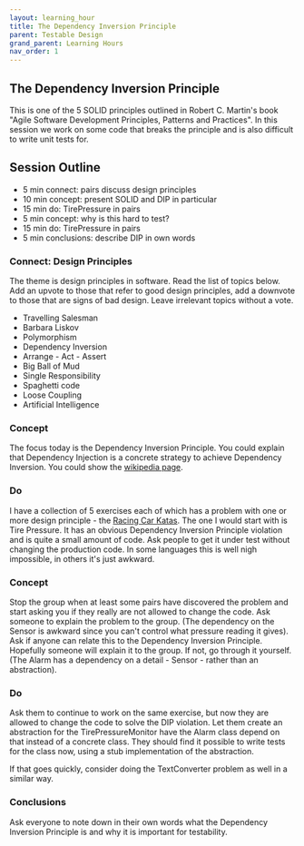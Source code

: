 ```yaml
---
layout: learning_hour
title: The Dependency Inversion Principle
parent: Testable Design
grand_parent: Learning Hours
nav_order: 1
---
```



The Dependency Inversion Principle
-----------------------------------

This is one of the 5 SOLID principles outlined in Robert C. Martin's book "Agile Software Development Principles, Patterns and Practices". In this session we work on some code that breaks the principle and is also difficult to write unit tests for.

## Session Outline
 
* 5 min connect: pairs discuss design principles
* 10 min concept: present SOLID and DIP in particular
* 15 min do: TirePressure in pairs 
* 5 min concept: why is this hard to test?
* 15 min do: TirePressure in pairs
* 5 min conclusions: describe DIP in own words 

### Connect: Design Principles
The theme is design principles in software. Read the list of topics below. Add an upvote to those that refer to good design principles, add a downvote to those that are signs of bad design. Leave irrelevant topics without a vote.

- Travelling Salesman
- Barbara Liskov
- Polymorphism
- Dependency Inversion
- Arrange - Act - Assert
- Big Ball of Mud
- Single Responsibility
- Spaghetti code
- Loose Coupling
- Artificial Intelligence

### Concept
The focus today is the Dependency Inversion Principle. You could explain that Dependency Injection is a concrete strategy to achieve Dependency Inversion. You could show the [wikipedia page](https://en.wikipedia.org/wiki/Dependency_inversion_principle).

### Do
I have a collection of 5 exercises each of which has a problem with one or more design principle - the [Racing Car Katas](https://github.com/emilybache/Racing-Car-Katas). The one I would start with is Tire Pressure. It has an obvious Dependency Inversion Principle violation and is quite a small amount of code. Ask people to get it under test without changing the production code. In some languages this is well nigh impossible, in others it's just awkward.

### Concept
Stop the group when at least some pairs have discovered the problem and start asking you if they really are not allowed to change the code. Ask someone to explain the problem to the group. (The dependency on the Sensor is awkward since you can't control what pressure reading it gives). Ask if anyone can relate this to the Dependency Inversion Principle. Hopefully someone will explain it to the group. If not, go through it yourself. (The Alarm has a dependency on a detail - Sensor - rather than an abstraction).

### Do
Ask them to continue to work on the same exercise, but now they are allowed to change the code to solve the DIP violation. Let them create an abstraction for the TirePressureMonitor have the Alarm class depend on that instead of a concrete class. They should find it possible to write tests for the class now, using a stub implementation of the abstraction.

If that goes quickly, consider doing the TextConverter problem as well in a similar way.

### Conclusions
Ask everyone to note down in their own words what the Dependency Inversion Principle is and why it is important for testability.


